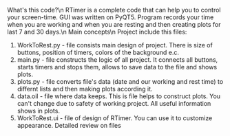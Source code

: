  What's this code?\n
RTimer is a complete code that can help you to control your screen-time. GUI was written on PyQT5. Program records your time when you are working and when you are resting and then creating plots for last 7 and 30 days.\n
 Main concepts\n
Project include this files:
1. WorkToRest.py - file consists main design of project. There is size of buttons, position of timers, colors of the background e.c.
2. main.py - file constructs the logic of all project. It connects all buttons, starts timers and stops them, allows to save data to the file and shows plots.
3. plots.py - file converts file's data (date and our working and rest time) to differnt lists and then making plots according it.
4. data.oil - file where data keeps. This is file helps to construct plots. You can't change due to safety of working project. All useful information shows in plots.
5. WorkToRest.ui - file of design of RTimer. You can use it to customize appearance.
 Detailed review on files
